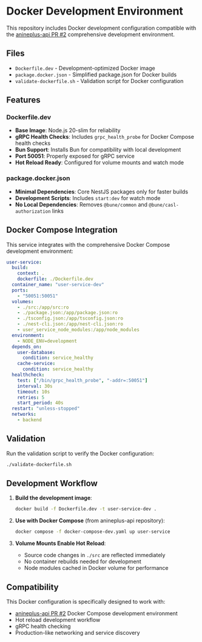 # Docker Development Environment

This repository includes Docker development configuration compatible with the [anineplus-api PR #2](https://github.com/anineplus/anineplus-api/pull/2) comprehensive development environment.

## Files

- `Dockerfile.dev` - Development-optimized Docker image
- `package.docker.json` - Simplified package.json for Docker builds
- `validate-dockerfile.sh` - Validation script for Docker configuration

## Features

### Dockerfile.dev
- **Base Image**: Node.js 20-slim for reliability
- **gRPC Health Checks**: Includes `grpc_health_probe` for Docker Compose health checks
- **Bun Support**: Installs Bun for compatibility with local development
- **Port 50051**: Properly exposed for gRPC service
- **Hot Reload Ready**: Configured for volume mounts and watch mode

### package.docker.json
- **Minimal Dependencies**: Core NestJS packages only for faster builds
- **Development Scripts**: Includes `start:dev` for watch mode
- **No Local Dependencies**: Removes `@bune/common` and `@bune/casl-authorization` links

## Docker Compose Integration

This service integrates with the comprehensive Docker Compose development environment:

```yaml
user-service:
  build:
    context: .
    dockerfile: ./Dockerfile.dev
  container_name: "user-service-dev"
  ports:
    - "50051:50051"
  volumes:
    - ./src:/app/src:ro
    - ./package.json:/app/package.json:ro
    - ./tsconfig.json:/app/tsconfig.json:ro
    - ./nest-cli.json:/app/nest-cli.json:ro
    - user_service_node_modules:/app/node_modules
  environment:
    - NODE_ENV=development
  depends_on:
    user-database:
      condition: service_healthy
    cache-service:
      condition: service_healthy
  healthcheck:
    test: ["/bin/grpc_health_probe", "-addr=:50051"]
    interval: 30s
    timeout: 10s
    retries: 5
    start_period: 40s
  restart: "unless-stopped"
  networks:
    - backend
```

## Validation

Run the validation script to verify the Docker configuration:

```bash
./validate-dockerfile.sh
```

## Development Workflow

1. **Build the development image**:
   ```bash
   docker build -f Dockerfile.dev -t user-service-dev .
   ```

2. **Use with Docker Compose** (from anineplus-api repository):
   ```bash
   docker compose -f docker-compose-dev.yaml up user-service
   ```

3. **Volume Mounts Enable Hot Reload**:
   - Source code changes in `./src` are reflected immediately
   - No container rebuilds needed for development
   - Node modules cached in Docker volume for performance

## Compatibility

This Docker configuration is specifically designed to work with:
- [anineplus-api PR #2](https://github.com/anineplus/anineplus-api/pull/2) Docker Compose development environment
- Hot reload development workflow
- gRPC health checking
- Production-like networking and service discovery